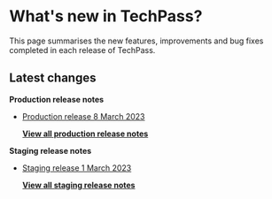 # What's new in TechPass?

This page summarises the new features, improvements and bug fixes completed in each release of TechPass.

## Latest changes

**Production release notes**
- [Production release 8 March 2023](whats-new/production-release-notes?id=production-release-8-march-2023)


  [**View all production release notes**](/whats-new/production-release-notes)

**Staging release notes**
- [Staging release 1 March 2023](whats-new/staging-release-notes?id=staging-release-1-march-2023)


  [**View all staging release notes**](/whats-new/staging-release-notes)
